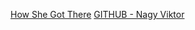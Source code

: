 
[How She Got There](https://viktornagy.github.io/)
[GITHUB - Nagy Viktor](https://github.com/viktornagy/viktornagy.github.io)
